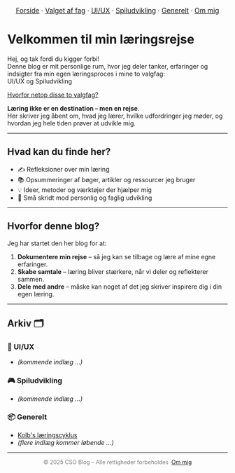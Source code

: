 <nav style="text-align:center; font-size:1.1em; margin-bottom:2em;">
  <a href="/csoblog">Forside</a> ·
  <a href="/csoblog/hvorfor">Valget af fag</a> ·
  <a href="/csoblog/postsui/">UI/UX</a> ·
  <a href="/csoblog/postssu/">Spiludvikling</a> ·
  <a href="/csoblog/posts/">Generelt</a> ·
  <a href="/csoblog/about">Om mig</a>
</nav>

# Velkommen til min læringsrejse  

Hej, og tak fordi du kigger forbi!  
Denne blog er mit personlige rum, hvor jeg deler tanker, erfaringer og indsigter fra min egen læringsproces i mine to valgfag: <br> UI/UX og Spiludvikling  

[Hvorfor netop disse to valgfag?](https://chstol.github.io/csoblog/hvorfor "Find out more!")  

**Læring ikke er en destination – men en rejse**.  
Her skriver jeg åbent om, hvad jeg lærer, hvilke udfordringer jeg møder, og hvordan jeg hele tiden prøver at udvikle mig.  

---

## Hvad kan du finde her?  
- ✍️ Refleksioner over min læring  
- 📚 Opsummeringer af bøger, artikler og ressourcer jeg bruger  
- 💡 Ideer, metoder og værktøjer der hjælper mig  
- 🌱 Små skridt mod personlig og faglig udvikling  

---

## Hvorfor denne blog?  
Jeg har startet den her blog for at:  
1. **Dokumentere min rejse** – så jeg kan se tilbage og lære af mine egne erfaringer.   
2. **Skabe samtale** – læring bliver stærkere, når vi deler og reflekterer sammen.  
3. **Dele med andre** – måske kan noget af det jeg skriver inspirere dig i din egen læring.  

---

## Arkiv 🗂️  

### 🎨 UI/UX
- _(kommende indlæg …)_  

### 🎮 Spiludvikling  
- _(kommende indlæg …)_  

### 📦 Generelt 
- [Kolb's læringscyklus](https://chstol.github.io/csoblog/posts/PostOmKolb)
- _(flere indlæg kommer løbende …)_  

---

<footer style="text-align:center; font-size:0.9em; color:gray;">  
© 2025 CSO Blog – Alle rettigheder forbeholdes   ·<a href="/csoblog/about">Om mig</a>  
</footer>
